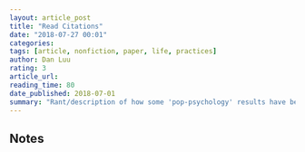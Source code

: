 ```yaml
---
layout: article_post
title: "Read Citations"
date: "2018-07-27 00:01"
categories:
tags: [article, nonfiction, paper, life, practices]
author: Dan Luu
rating: 3
article_url: 
reading_time: 80
date_published: 2018-07-01
summary: "Rant/description of how some 'pop-psychology' results have been warped from the original studies. Some is a stretch, some is legitimate."
---
```


## Notes
